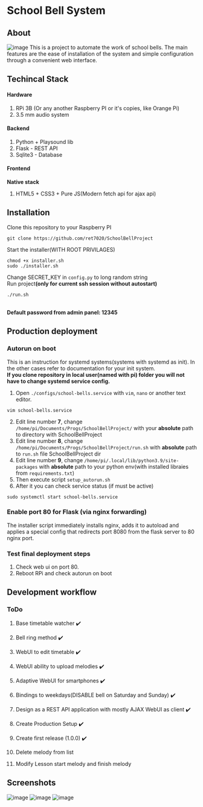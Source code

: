 # School Bell System
## About
![image](https://user-images.githubusercontent.com/55328925/195398593-111a9cf2-1c18-423a-8d8c-aa6cc8934359.png)
This is a project to automate the work of school bells. The main features are the ease of installation of the system and simple configuration through a convenient web interface.

## Techincal Stack
#### Hardware
1. RPi 3B (Or any another Raspberry PI or it's copies, like Orange Pi)
2. 3.5 mm audio system
#### Backend
1. Python + Playsound lib
2. Flask - REST API
3. Sqlite3 - Database
#### Frontend
<b>Native stack</b></br>
1. HTML5 + CSS3 + Pure JS(Modern fetch api for ajax api)

## Installation
Clone this repository to your Raspberry PI</br>
```
git clone https://github.com/ret7020/SchoolBellProject
```
Start the installer(WITH ROOT PRIVILAGES)</br>
```
chmod +x installer.sh
sudo ./installer.sh
```
Change SECRET_KEY in `config.py` to long random string</br>
Run project<b>(only for current ssh session without autostart)</b></br>
```
./run.sh
```
</br>
<b>Default password from admin panel: 12345</b>

## Production deployment
### Autorun on boot
This is an instruction for systemd systems(systems with systemd as init). In the other cases refer to documentation for your init system.</br>
<b>If you clone repository in local user(named with pi) folder you will not have to change systemd service config. </b>
1. Open `./configs/school-bells.service` with `vim`, `nano` or another text editor.
```
vim school-bells.service
```
2. Edit line number <b>7</b>, change `/home/pi/Documents/Progs/SchoolBellProject/` with your <b>absolute</b> path to directory with SchoolBellProject 
3. Edit line number <b>8</b>, change `/home/pi/Documents/Progs/SchoolBellProject/run.sh` with <b>absolute</b> path to `run.sh` file SchoolBellProject dir
4. Edit line number <b>9</b>, change `/home/pi/.local/lib/python3.9/site-packages` with <b>absolute</b> path to your python env(with installed libraies from `requirements.txt`)
5. Then execute script `setup_autorun.sh`
6. After it you can check service status (if must be active)
```
sudo systemctl start school-bells.service
```


### Enable port 80 for Flask (via nginx forwarding)
The installer script immediately installs nginx, adds it to autoload and applies a special config that redirects port 8080 from the flask server to 80 nginx port.
### Test final deployment steps
1. Check web ui on port 80.
2. Reboot RPi and check autorun on boot


## Development workflow
### ToDo
1. Base timetable watcher :heavy_check_mark:
2. Bell ring method :heavy_check_mark:
3. WebUI to edit timetable :heavy_check_mark:
4. WebUI ability to upload melodies :heavy_check_mark:
5. Adaptive WebUI for smartphones :heavy_check_mark:
6. Bindings to weekdays(DISABLE bell on Saturday and Sunday) :heavy_check_mark:
7. Design as a REST API application with mostly AJAX WebUI as client :heavy_check_mark:
8. Create Production Setup :heavy_check_mark:
9. Create first release (1.0.0) :heavy_check_mark:

10. Delete melody from list
11. Modify Lesson start melody and finish melody

## Screenshots
![image](https://user-images.githubusercontent.com/55328925/193130050-b140f16a-6967-4fa3-97ed-22f834dda666.png)
![image](https://user-images.githubusercontent.com/55328925/193130146-8b1dc113-df6a-4f62-bccd-d0cf18536115.png)
![image](https://user-images.githubusercontent.com/55328925/193130209-2b89f378-8bed-4159-8fa7-5ee436584c8f.png)